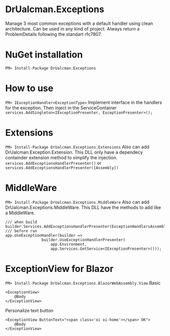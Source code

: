 # DrUalcman.Exceptions
Manage 3 most common exceptions with a default handler using clean architecture. Can be used in any kind of project. 
Always return a ProblemDetails following the standart rfc7807.

# NuGet installation
```PM> Install-Package DrUalcman.Exceptions```

# How to use
```PM> IExceptionHandler<ExceptionType>```
Implement interface in the handlers for the exception. Then inject in the ServiceContainer
```services.AddSingleton<IExceptionPresenter, ExceptionPresenter>();```

# Extensions
```PM> Install-Package DrUalcman.Exceptions.Extensions```
Also can add DrUalcman.Exception.Extension. This DLL only have a dependecy containder extension method to simplify the injection.
```services.AddExceptionsHandlerPresenter()``` or ```services.AddExceptionsHandlerPresenter([Assembly])```

# MiddleWare
```PM> Install-Package DrUalcman.Exceptions.MiddleWare```
Also can add DrUalcman.Exceptions.MiddleWare. This DLL have the methods to add like a MiddleWare.
```
/// when build
builder.Services.AddExceptionsHandlerPresenter(ExceptionHandlersAssemblyHelper.Assembly);
/// before run
app.UseExceptionHandler(builder =>
                builder.UseExceptionHandlerPresenter(
                    app.Environment,
                    app.Services.GetService<IExceptionPresenter>()));
```

# ExceptionView for Blazor
```PM> Install-Package DrUalcman.Exceptions.BlazorWebAssembly.View```
Basic
```
<ExceptionView>
    @Body
</ExceptionView>  
```
Personalize text button
```
<ExceptionView ButtonText="<span class='oi oi-home'></span> OK">
    @Body
</ExceptionView>  
```

